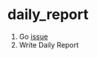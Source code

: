 # daily_report
1. Go [issue](https://github.com/NT25-Graduation-Work/daily_report/issues/new/choose)
2. Write Daily Report
